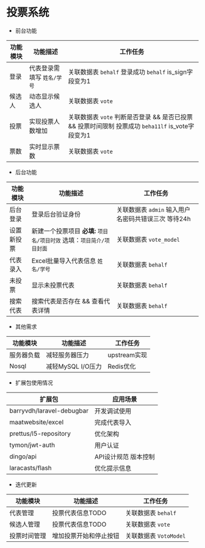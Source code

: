 # 投票系统

- 前台功能

| 功能模块 | 功能描述                   | 工作任务                                                     |
| -------- | -------------------------- | ------------------------------------------------------------ |
| 登录     | 代表登录需填写 `姓名/学号` | 关联数据表 `behalf` 登录成功 `behalf` is_sign字段变为1       |
| 候选人   | 动态显示候选人             | 关联数据表 `vote`                                            |
| 投票     | 实现投票人数增加           | 关联数据表 `vote` 判断是否登录 && 是否已投票 && 投票时间限制 投票成功 `beha11lf` is_vote字段变为1 |
| 票数     | 实时显示票数               | 关联数据表 `vote`                                            |

- 后台功能

| 功能模块   | 功能描述                                                     | 工作任务                                            |
| ---------- | ------------------------------------------------------------ | --------------------------------------------------- |
| 后台登录   | 登录后台验证身份                                             | 关联数据表 `admin` 输入用户名密码共错误三次 等待24h |
| 设置新投票 | 新建一个投票项目 **必填:** `项目名/项目时效` 选填：`项目简介/项目封面` | 关联数据表 `vote_model`                             |
| 代表录入   | Excel批量导入代表信息 `姓名/学号`                            | 关联数据表 `behalf`                                 |
| 未投票     | 显示未投票代表                                               | 关联数据表 `behalf`                                 |
| 搜索代表   | 搜索代表是否存在 && 查看代表详情                             | 关联数据表 `behalf`                                 |

- 其他需求

| 功能模块   | 功能描述          | 工作任务     |
| ---------- | ----------------- | ------------ |
| 服务器负载 | 减轻服务器压力    | upstream实现 |
| Nosql      | 减轻MySQL I/O压力 | Redis优化    |

- 扩展包使用情况

| 扩展包                    | 应用场景             |
| ------------------------- | -------------------- |
| barryvdh/laravel-debugbar | 开发调试使用         |
| maatwebsite/excel         | 完成代表导入         |
| prettus/l5-repository     | 优化架构             |
| tymon/jwt-auth            | 用户认证             |
| dingo/api                 | API设计规范 版本控制 |
| laracasts/flash           | 优化提示信息         |

- 迭代更新

| 功能模块     | 功能描述               | 工作任务               |
| ------------ | ---------------------- | ---------------------- |
| 代表管理     | 投票代表信息TODO       | 关联数据表 `behalf`    |
| 候选人管理   | 投票代表信息TODO       | 关联数据表 ` vote `    |
| 投票时间管理 | 增加投票开始和停止按钮 | 关联数据表 `VotoModel` |

